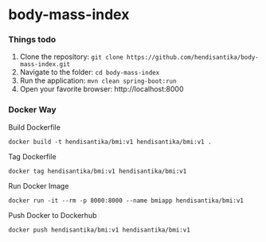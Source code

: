 # body-mass-index

### Things todo

1. Clone the repository: `git clone https://github.com/hendisantika/body-mass-index.git`
2. Navigate to the folder: `cd body-mass-index`
3. Run the application: `mvn clean spring-boot:run`
4. Open your favorite browser: http://localhost:8000

### Docker Way

Build Dockerfile

```shell
docker build -t hendisantika/bmi:v1 hendisantika/bmi:v1 .
```

Tag Dockerfile

```shell
docker tag hendisantika/bmi:v1 hendisantika/bmi:v1
```

Run Docker Image

```shell
docker run -it --rm -p 8000:8000 --name bmiapp hendisantika/bmi:v1
```

Push Docker to Dockerhub

```shell
docker push hendisantika/bmi:v1 hendisantika/bmi:v1
```
